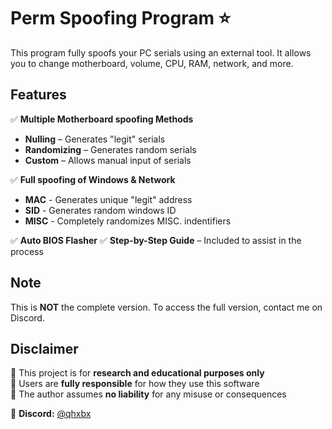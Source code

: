 # Perm Spoofing Program ⭐

This program fully spoofs your PC serials using an external tool. It allows you to change motherboard, volume, CPU, RAM, network, and more.  

## **Features**  
✅ **Multiple Motherboard spoofing Methods**  
- **Nulling** – Generates "legit" serials  
- **Randomizing** – Generates random serials
- **Custom** – Allows manual input of serials 

✅ **Full spoofing of Windows & Network**
- **MAC** - Generates unique "legit" address
- **SID** - Generates random windows ID
- **MISC** - Completely randomizes MISC. indentifiers

✅ **Auto BIOS Flasher**
✅ **Step-by-Step Guide** – Included to assist in the process
 
## **Note**  
This is **NOT** the complete version. To access the full version, contact me on Discord.  

## **Disclaimer**  
🔹 This project is for **research and educational purposes only**  
🔹 Users are **fully responsible** for how they use this software  
🔹 The author assumes **no liability** for any misuse or consequences 

📌 **Discord:** [@qhxbx](https://discord.gg/EvNTpQFRzz)  
